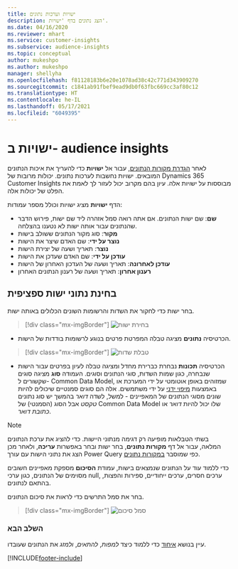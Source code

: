 ```yaml
---
title: ישויות וערכות נתונים
description: הצג נתונים בדף 'ישויות'.
ms.date: 04/16/2020
ms.reviewer: mhart
ms.service: customer-insights
ms.subservice: audience-insights
ms.topic: conceptual
author: mukeshpo
ms.author: mukeshpo
manager: shellyha
ms.openlocfilehash: f81128183b6e20e1078ad38c42c771d343909270
ms.sourcegitcommit: c1841ab91fbef9ead9db0f63fbc669cc3af80c12
ms.translationtype: HT
ms.contentlocale: he-IL
ms.lasthandoff: 05/17/2021
ms.locfileid: "6049395"
---
```

# <a name="entities-in-audience-insights"></a>ישויות ב- audience insights

לאחר [הגדרת מקורות הנתונים](data-sources.md), עבור אל **ישויות** כדי להעריך את איכות הנתונים המובאים. ישויות נחשבות לערכות נתונים. יכולות מרובות של Dynamics 365 Customer Insights מבוססות על ישויות אלה. עיון בהם מקרוב יכול לעזור לך לאמת את הפלט של יכולות אלה.

הדף **ישויות** מציג ישויות וכולל מספר עמודות:

- **שם**: שם ישות הנתונים. אם אתה רואה סמל אזהרה ליד שם ישות, פירוש הדבר שהנתונים עבור אותה ישות לא נטענו בהצלחה.
- **מקור**: סוג מקור הנתונים ששולב בישות
- **נוצר על ידי**: שם האדם שיצר את הישות
- **נוצר**: תאריך ושעה של יצירת הישות
- **עודכן על ידי**: שם האדם שעדכן את הישות
- **עודכן לאחרונה**: תאריך ושעה של העדכון האחרון של הישות
- **רענון אחרון**: תאריך ושעה של רענון הנתונים האחרון

## <a name="exploring-a-specific-entitys-data"></a>בחינת נתוני ישות ספציפית

בחר ישות כדי לחקור את השדות והרשומות השונים הכלולים באותה ישות.

> [!div class="mx-imgBorder"]
> ![בחירת ישות](media/data-manager-entities-data.png "בחר ישות")

- הכרטיסיה **נתונים** מציגה טבלה המפרטת פרטים בנוגע לרשומות בודדות של הישות.

> [!div class="mx-imgBorder"]
> ![טבלת שדות](media/data-manager-entities-fields.PNG "טבלת שדות")

- הכרטיסיה **תכונות** נבחרת כברירת מחדל ומציגה טבלה לעיון בפרטים עבור הישות שנבחרה, כגון שמות השדות, סוגי הנתונים וסוגים. העמודה **סוג** מציגה סוגים שקשורים ל- Common Data Model, שמזוהים באופן אוטומטי על ידי המערכת או באמצעות [מיפוי ידני](map-entities.md) על ידי משתמשים. אלה הם סוגים סמנטיים שיכולים להיות שונים מסוגי הנתונים של המאפיינים - למשל, לשדה *דואר* בהמשך יש סוג נתונים *טקסט* אבל הסוג (הסמנטי) של Common Data Model שלו יכול להיות *דואר* או *כתובת דואר*.

> [!NOTE]
> בשתי הטבלאות מופיעה רק דגימה מנתוני היישות. כדי להציג את ערכת הנתונים המלאה, עבור אל דף **מקורות נתונים**, בחר ישות ובחר באפשרות **עריכה**, ולאחר מכן הצג את נתוני הישות עם עורך Power Query כפי שמוסבר [במקורות נתונים](data-sources.md).

כדי ללמוד עוד על הנתונים שנמצאים בישות, עמודת **הסיכום** מספקת מאפיינים חשובים מסוימים של הנתונים, כגון ערכי null, ערכים חסרים, ערכים ייחודיים, ספירות והפצות, בהתאם לנתונים.

בחר את סמל התרשים כדי לראות את סיכום הנתונים.

> [!div class="mx-imgBorder"]
> ![סמל סיכום](media/data-manager-entities-summary.png "טבלת סיכום הנתונים")

### <a name="next-step"></a>השלב הבא

עיין בנושא [איחוד](data-unification.md) כדי ללמוד כיצד *למפות*, *להתאים*, *ולמזג* את הנתונים שעובדו.


[!INCLUDE[footer-include](../includes/footer-banner.md)]
